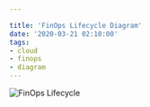 ```yaml
---

title: 'FinOps Lifecycle Diagram'
date: '2020-03-21 02:10:00'
tags:
- cloud
- finops
- diagram
---
```


![FinOps Lifecycle](http://drive.google.com/uc?export=view&id=1aY28O8iqcgDu8TbNSgwLBfUsn9RErrcQ)
